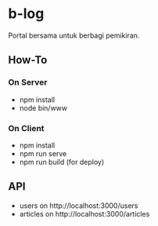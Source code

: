 # b-log

Portal bersama untuk berbagi pemikiran.

## How-To
### On Server
* npm install
* node bin/www

### On Client
* npm install
* npm run serve
* npm run build (for deploy)

## API
* users on http://localhost:3000/users
* articles on http://localhost:3000/articles